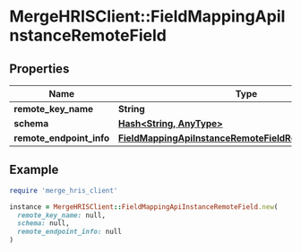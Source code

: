 # MergeHRISClient::FieldMappingApiInstanceRemoteField

## Properties

| Name | Type | Description | Notes |
| ---- | ---- | ----------- | ----- |
| **remote_key_name** | **String** |  |  |
| **schema** | [**Hash&lt;String, AnyType&gt;**](AnyType.md) |  |  |
| **remote_endpoint_info** | [**FieldMappingApiInstanceRemoteFieldRemoteEndpointInfo**](FieldMappingApiInstanceRemoteFieldRemoteEndpointInfo.md) |  |  |

## Example

```ruby
require 'merge_hris_client'

instance = MergeHRISClient::FieldMappingApiInstanceRemoteField.new(
  remote_key_name: null,
  schema: null,
  remote_endpoint_info: null
)
```


